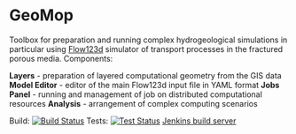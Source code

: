 # GeoMop 

Toolbox for preparation and running complex hydrogeological simulations in particular using [Flow123d](https://flow123d.github.io) simulator of transport processes in the fractured porous media.
Components:
    
**Layers** - preparation of layered computational geometry from the GIS data
**Model Editor** - editor of the main Flow123d input file in YAML format
**Jobs Panel** - running and management of job on distributed computational resources
**Analysis** - arrangement of complex computing scenarios 

Build: [![Build Status](http://ci3.nti.tul.cz/buildStatus/icon?job=gm-build)](http://ci3.nti.tul.cz/job/gm-build)
Tests: [![Test Status](http://ci3.nti.tul.cz/buildStatus/icon?job=gm-linux-tests)](http://ci3.nti.tul.cz/job/gm-linux-tests/)
[Jenkins build server](https://ci3.nti.tul.cz)

<!----
[![Travis build](https://api.travis-ci.org/GeoMop/GeoMop.svg?branch=master)](https://travis-ci.org/GeoMop/GeoMop)
--->
